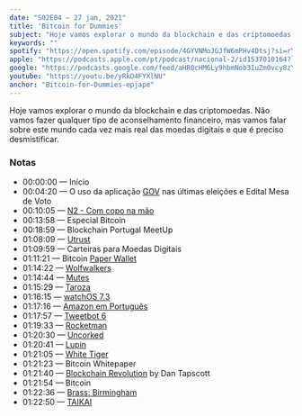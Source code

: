 ```yaml
---
date: "S02E04 — 27 jan, 2021"
title: 'Bitcoin for Dummies'
subject: "Hoje vamos explorar o mundo da blockchain e das criptomoedas."
keywords: ""
spotify: "https://open.spotify.com/episode/4GYVNMoJGJfW6mPHv4Dtsj?si=rY3qRxoLSNq_MDSHalHysw"
apple: "https://podcasts.apple.com/pt/podcast/nacional-2/id1537010164?l=en&i=1000506865234"
google: "https://podcasts.google.com/feed/aHR0cHM6Ly9hbmNob3IuZm0vcy8zYzVjOWFjYy9wb2RjYXN0L3Jzcw/episode/MmE1ZWIxNjItZjc2NC00N2JlLWJhMTMtNzY5ZGNlZWQ4MjE2?sa=X&ved=0CAYQkfYCahcKEwi488ucqMnuAhUAAAAAHQAAAAAQAg"
youtube: "https://youtu.be/yRkO4FYXlNU"
anchor: "Bitcoin-for-Dummies-epjape"
---
```


Hoje vamos explorar o mundo da blockchain e das criptomoedas. Não vamos fazer qualquer tipo de aconselhamento financeiro, mas vamos falar sobre este mundo cada vez mais real das moedas digitais e que é preciso desmistificar.

### Notas

* 00:00:00 — Início
* 00:04:20 — O uso da aplicação [GOV](https://id.gov.pt/) nas últimas eleições e Edital Mesa de Voto
* 00:10:05 — [N2 - Com copo na mão](https://www.youtube.com/watch?v=ncACS87I61Q)
* 00:13:58 — Especial Bitcoin
* 00:18:59 — Blockchain Portugal MeetUp
* 01:08:09 — [Utrust](https://utrust.com)
* 01:09:59 — Carteiras para Moedas Digitais
* 01:11:21 — Bitcoin [Paper Wallet](https://bitcoinpaperwallet.com)
* 01:14:22 — [Wolfwalkers](https://tv.apple.com/movie/wolfwalkers/umc.cmc.amuoq00hqelfi98j0gvg641x)
* 01:14:44 — [Mutes](https://www.mutes.pt)
* 01:15:29 — [Taroza](https://taroza.pt)
* 01:16:15 — [watchOS 7.3](https://support.apple.com/en-us/HT211815#73)
* 01:17:16 — [Amazon em Português](https://www.amazon.es/gp/customer-preferences/select-language/ref=topnav_lang?language=pt_PT)
* 01:17:57 — [Tweetbot 6](https://tapbots.com/tweetbot/)
* 01:19:33 — [Rocketman](https://www.netflix.com/title/81044418)
* 01:20:30 — [Uncorked](https://www.netflix.com/title/81024260)
* 01:20:41 — [Lupin](https://www.netflix.com/title/80994082)
* 01:21:05 — [White Tiger](https://www.youtube.com/watch?v=35jJNyFuYKQ)
* 01:21:23 — Bitcoin Whitepaper
* 01:21:40 — [Blockchain Revolution](https://www.amazon.com/Blockchain-Revolution-Technology-Cryptocurrencies-Changing/dp/151135769X) by Dan Tapscott
* 01:21:54 — Bitcoin
* 01:22:36 — [Brass: Birmingham](https://boardgamegeek.com/boardgame/224517/brass-birmingham)
* 01:22:50 — [TAIKAI](https://taikai.network)